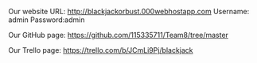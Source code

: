 Our website URL: http://blackjackorbust.000webhostapp.com Username: admin Password:admin


Our GitHub page: https://github.com/115335711/Team8/tree/master


Our Trello page: https://trello.com/b/JCmLi9Pj/blackjack
